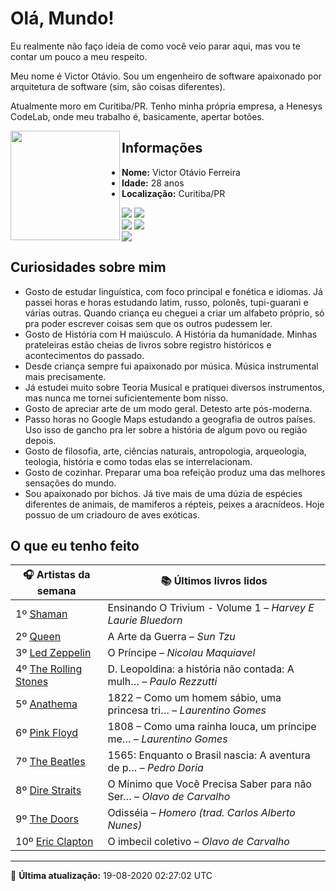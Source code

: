 # Olá, Mundo!

Eu realmente não faço ideia de como você veio parar aqui, mas vou te contar um pouco a meu respeito.

Meu nome é Victor Otávio. Sou um engenheiro de software apaixonado por arquitetura de software (sim, são coisas diferentes).

Atualmente moro em Curitiba/PR. Tenho minha própria empresa, a Henesys CodeLab, onde meu trabalho é, basicamente, apertar botões.

<img align="left" src="https://github.com/vctrtvfrrr/vctrtvfrrr/raw/master/octocat.png" alt="" width="175" />

## Informações

- **Nome:** Victor Otávio Ferreira
- **Idade:** 28 anos
- **Localização:** Curitiba/PR

[![](https://img.shields.io/badge/LinkedIn-victorotavio-blue)](https://www.linkedin.com/in/victorotavio/) [![](https://img.shields.io/badge/Twitter-@vctrtvfrrr-blue)](https://twitter.com/vctrtvfrrr)  
[![](https://img.shields.io/badge/GitHub-vctrtvfrrr-24292e)](https://github.com/vctrtvfrrr) [![](https://img.shields.io/badge/GitLab-vctrtvfrrr-ec5d16)](https://gitlab.com/vctrtvfrrr)  
[![](https://img.shields.io/badge/Email-victor@otavioferreira.com.br-red)](mailto:victor@otavioferreira.com.br)  

## Curiosidades sobre mim

-   Gosto de estudar linguística, com foco principal e fonética e idiomas. Já passei horas e horas estudando latim, russo, polonês, tupi-guarani e várias outras. Quando criança eu cheguei a criar um alfabeto próprio, só pra poder escrever coisas sem que os outros pudessem ler.
-   Gosto de História com H maiúsculo. A História da humanidade. Minhas prateleiras estão cheias de livros sobre registro históricos e acontecimentos do passado.
-   Desde criança sempre fui apaixonado por música. Música instrumental mais precisamente.
-   Já estudei muito sobre Teoria Musical e pratiquei diversos instrumentos, mas nunca me tornei suficientemente bom nisso.
-   Gosto de apreciar arte de um modo geral. Detesto arte pós-moderna.
-   Passo horas no Google Maps estudando a geografia de outros países. Uso isso de gancho pra ler sobre a história de algum povo ou região depois.
-   Gosto de filosofia, arte, ciências naturais, antropologia, arqueologia, teologia, história e como todas elas se interrelacionam.
-   Gosto de cozinhar. Preparar uma boa refeição produz uma das melhores sensações do mundo.
-   Sou apaixonado por bichos. Já tive mais de uma dúzia de espécies diferentes de animais, de mamiferos a répteis, peixes a aracnídeos. Hoje possuo de um criadouro de aves exóticas.


## O que eu tenho feito

|                         🎧 Artistas da semana                         |                      📚 Últimos livros lidos                      |
|-----------------------------------------------------------------------|-------------------------------------------------------------------|
| 1º [Shaman](https://www.last.fm/music/Shaman)                         | Ensinando O Trivium - Volume 1	–	_Harvey E Laurie Bluedorn_         |
| 2º [Queen](https://www.last.fm/music/Queen)                           | A Arte da Guerra	–	_Sun Tzu_                                        |
| 3º [Led Zeppelin](https://www.last.fm/music/Led+Zeppelin)             | O Príncipe	–	_Nicolau Maquiavel_                                    |
| 4º [The Rolling Stones](https://www.last.fm/music/The+Rolling+Stones) | D. Leopoldina: a história não contada: A mulh…	–	_Paulo Rezzutti_   |
| 5º [Anathema](https://www.last.fm/music/Anathema)                     | 1822 – Como um homem sábio, uma princesa tri…	–	_Laurentino Gomes_  |
| 6º [Pink Floyd](https://www.last.fm/music/Pink+Floyd)                 | 1808 – Como uma rainha louca, um príncipe me…	–	_Laurentino Gomes_  |
| 7º [The Beatles](https://www.last.fm/music/The+Beatles)               | 1565: Enquanto o Brasil nascia: A aventura de p…	–	_Pedro Doria_    |
| 8º [Dire Straits](https://www.last.fm/music/Dire+Straits)             | O Mínimo que Você Precisa Saber para não Ser…	–	_Olavo de Carvalho_ |
| 9º [The Doors](https://www.last.fm/music/The+Doors)                   | Odisséia	–	_Homero (trad. Carlos Alberto Nunes)_                    |
| 10º [Eric Clapton](https://www.last.fm/music/Eric+Clapton)            | O imbecil coletivo	–	_Olavo de Carvalho_                            |


---

🚀 **Última atualização:** 19-08-2020 02:27:02 UTC